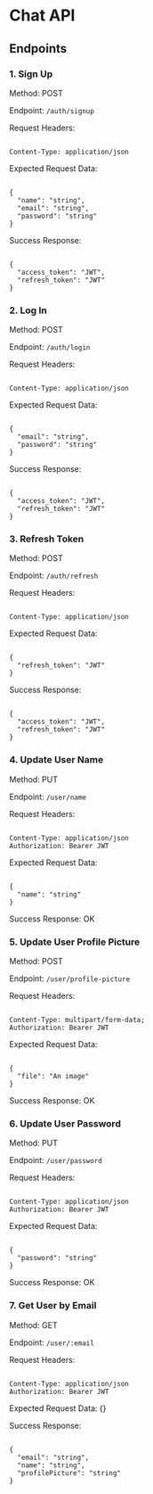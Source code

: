 <h1>Chat API</h1>

<h2>Endpoints</h2>

<h3>1. Sign Up</h3>
<p>Method: POST</p>
<p>Endpoint: <code>/auth/signup</code></p>
<p>Request Headers:
<pre><code>
Content-Type: application/json
</code></pre>
</p>
<p>Expected Request Data:
<pre><code>
{
  "name": "string",
  "email": "string",
  "password": "string"
}
</code></pre>
</p>
<p>Success Response:
<pre><code>
{
  "access_token": "JWT",
  "refresh_token": "JWT"
}
</code></pre>
</p>

<h3>2. Log In</h3>
<p>Method: POST</p>
<p>Endpoint: <code>/auth/login</code></p>
<p>Request Headers:
<pre><code>
Content-Type: application/json
</code></pre>
</p>
<p>Expected Request Data:
<pre><code>
{
  "email": "string",
  "password": "string"
}
</code></pre>
</p>
<p>Success Response:
<pre><code>
{
  "access_token": "JWT",
  "refresh_token": "JWT"
}
</code></pre>
</p>

<h3>3. Refresh Token</h3>
<p>Method: POST</p>
<p>Endpoint: <code>/auth/refresh</code></p>
<p>Request Headers:
<pre><code>
Content-Type: application/json
</code></pre>
</p>
<p>Expected Request Data:
<pre><code>
{
  "refresh_token": "JWT"
}
</code></pre>
</p>
<p>Success Response:
<pre><code>
{
  "access_token": "JWT",
  "refresh_token": "JWT"
}
</code></pre>
</p>

<h3>4. Update User Name</h3>
<p>Method: PUT</p>
<p>Endpoint: <code>/user/name</code></p>
<p>Request Headers:
<pre><code>
Content-Type: application/json
Authorization: Bearer JWT
</code></pre>
</p>
<p>Expected Request Data:
<pre><code>
{
  "name": "string"
}
</code></pre>
</p>
<p>Success Response: OK</p>

<h3>5. Update User Profile Picture</h3>
<p>Method: POST</p>
<p>Endpoint: <code>/user/profile-picture</code></p>
<p>Request Headers:
<pre><code>
Content-Type: multipart/form-data;
Authorization: Bearer JWT
</code></pre>
</p>
<p>Expected Request Data:
<pre><code>
{
  "file": "An image"
}
</code></pre>
</p>
<p>Success Response: OK</p>

<h3>6. Update User Password</h3>
<p>Method: PUT</p>
<p>Endpoint: <code>/user/password</code></p>
<p>Request Headers:
<pre><code>
Content-Type: application/json
Authorization: Bearer JWT
</code></pre>
</p>
<p>Expected Request Data:
<pre><code>
{
  "password": "string"
}
</code></pre>
</p>
<p>Success Response: OK</p>

<h3>7. Get User by Email</h3>
<p>Method: GET</p>
<p>Endpoint: <code>/user/:email</code></p>
<p>Request Headers:
<pre><code>
Content-Type: application/json
Authorization: Bearer JWT
</code></pre>
</p>
<p>Expected Request Data: {}</p>
<p>Success Response:
<pre><code>
{
  "email": "string",
  "name": "string",
  "profilePicture": "string"
}
</code></pre>
</p>
